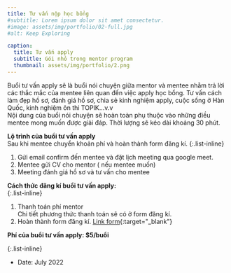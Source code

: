```yaml
---
title: Tư vấn nộp học bổng
#subtitle: Lorem ipsum dolor sit amet consectetur.
#image: assets/img/portfolio/02-full.jpg
#alt: Keep Exploring

caption:
  title: Tư vấn apply
  subtitle: Gói nhỏ trong mentor program
  thumbnail: assets/img/portfolio/2.png
---
```

 Buổi tư vấn apply sẽ là buổi nói chuyện giữa mentor và mentee nhằm trả lời các thắc mắc của mentee liên quan đến việc apply học bổng. Tư vấn cách làm đẹp hồ sơ, đánh giá hồ sơ, chia sẻ kinh nghiệm apply, cuộc sống ở Hàn Quốc, kinh nghiệm ôn thi TOPIK...v.v
 <br />Nội dung của buổi nói chuyện sẽ hoàn toàn phụ thuộc vào những điều mentee mong muốn được giải đáp. Thời lượng sẽ kéo dài khoảng 30 phút. 

 **Lộ trình của buổi tư vấn apply** 
<br/>Sau khi mentee chuyển khoản phí và hoàn thành form đăng kí. 
{:.list-inline}
1. Gửi email confirm đến mentee và đặt lịch meeting qua google meet.
2. Mentee gửi CV cho mentor ( nếu mentee muốn)
3. Meeting đánh giá hồ sơ và tư vấn cho mentee

**Cách thức đăng kí buổi tư vấn apply:**  
{:.list-inline}
1. Thanh toán phí mentor
  <br/> Chi tiết phương thức thanh toán sẽ có ở form đăng kí. 
2. Hoàn thành form đăng kí. [Link form](https://forms.gle/vb5613wWEQbNrDnU6){:target="_blank"}

**Phí của buổi tư vấn apply: $5/buổi**

{:.list-inline}
- Date: July 2022


